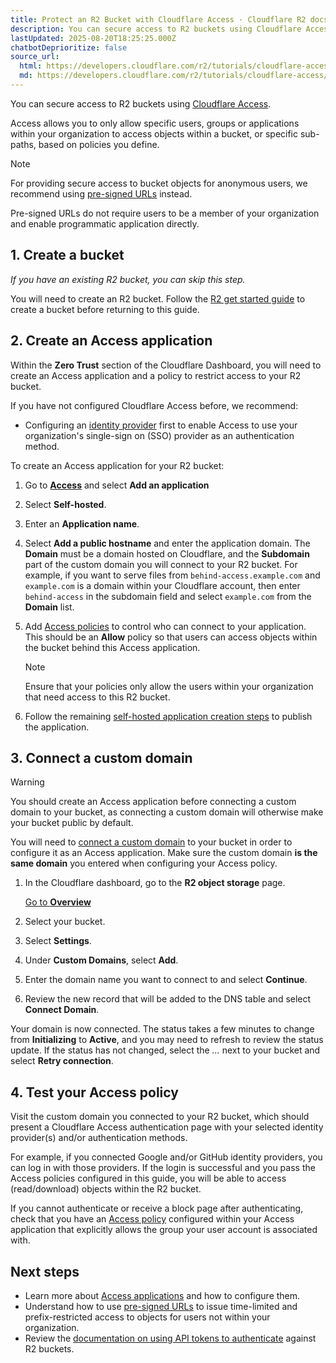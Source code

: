 ```yaml
---
title: Protect an R2 Bucket with Cloudflare Access · Cloudflare R2 docs
description: You can secure access to R2 buckets using Cloudflare Access.
lastUpdated: 2025-08-20T18:25:25.000Z
chatbotDeprioritize: false
source_url:
  html: https://developers.cloudflare.com/r2/tutorials/cloudflare-access/
  md: https://developers.cloudflare.com/r2/tutorials/cloudflare-access/index.md
---
```


You can secure access to R2 buckets using [Cloudflare Access](https://developers.cloudflare.com/cloudflare-one/applications/configure-apps/).

Access allows you to only allow specific users, groups or applications within your organization to access objects within a bucket, or specific sub-paths, based on policies you define.

Note

For providing secure access to bucket objects for anonymous users, we recommend using [pre-signed URLs](https://developers.cloudflare.com/r2/api/s3/presigned-urls/) instead.

Pre-signed URLs do not require users to be a member of your organization and enable programmatic application directly.

## 1. Create a bucket

*If you have an existing R2 bucket, you can skip this step.*

You will need to create an R2 bucket. Follow the [R2 get started guide](https://developers.cloudflare.com/r2/get-started/) to create a bucket before returning to this guide.

## 2. Create an Access application

Within the **Zero Trust** section of the Cloudflare Dashboard, you will need to create an Access application and a policy to restrict access to your R2 bucket.

If you have not configured Cloudflare Access before, we recommend:

* Configuring an [identity provider](https://developers.cloudflare.com/cloudflare-one/identity/) first to enable Access to use your organization's single-sign on (SSO) provider as an authentication method.

To create an Access application for your R2 bucket:

1. Go to [**Access**](https://one.dash.cloudflare.com/?to=/:account/access/apps) and select **Add an application**

2. Select **Self-hosted**.

3. Enter an **Application name**.

4. Select **Add a public hostname** and enter the application domain. The **Domain** must be a domain hosted on Cloudflare, and the **Subdomain** part of the custom domain you will connect to your R2 bucket. For example, if you want to serve files from `behind-access.example.com` and `example.com` is a domain within your Cloudflare account, then enter `behind-access` in the subdomain field and select `example.com` from the **Domain** list.

5. Add [Access policies](https://developers.cloudflare.com/cloudflare-one/policies/access/) to control who can connect to your application. This should be an **Allow** policy so that users can access objects within the bucket behind this Access application.

   Note

   Ensure that your policies only allow the users within your organization that need access to this R2 bucket.

6. Follow the remaining [self-hosted application creation steps](https://developers.cloudflare.com/cloudflare-one/applications/configure-apps/self-hosted-public-app/) to publish the application.

## 3. Connect a custom domain

Warning

You should create an Access application before connecting a custom domain to your bucket, as connecting a custom domain will otherwise make your bucket public by default.

You will need to [connect a custom domain](https://developers.cloudflare.com/r2/buckets/public-buckets/#connect-a-bucket-to-a-custom-domain) to your bucket in order to configure it as an Access application. Make sure the custom domain **is the same domain** you entered when configuring your Access policy.

1. In the Cloudflare dashboard, go to the **R2 object storage** page.

   [Go to **Overview**](https://dash.cloudflare.com/?to=/:account/r2/overview)

2. Select your bucket.

3. Select **Settings**.

4. Under **Custom Domains**, select **Add**.

5. Enter the domain name you want to connect to and select **Continue**.

6. Review the new record that will be added to the DNS table and select **Connect Domain**.

Your domain is now connected. The status takes a few minutes to change from **Initializing** to **Active**, and you may need to refresh to review the status update. If the status has not changed, select the *...* next to your bucket and select **Retry connection**.

## 4. Test your Access policy

Visit the custom domain you connected to your R2 bucket, which should present a Cloudflare Access authentication page with your selected identity provider(s) and/or authentication methods.

For example, if you connected Google and/or GitHub identity providers, you can log in with those providers. If the login is successful and you pass the Access policies configured in this guide, you will be able to access (read/download) objects within the R2 bucket.

If you cannot authenticate or receive a block page after authenticating, check that you have an [Access policy](https://developers.cloudflare.com/cloudflare-one/applications/configure-apps/self-hosted-public-app/#1-add-your-application-to-access) configured within your Access application that explicitly allows the group your user account is associated with.

## Next steps

* Learn more about [Access applications](https://developers.cloudflare.com/cloudflare-one/applications/configure-apps/) and how to configure them.
* Understand how to use [pre-signed URLs](https://developers.cloudflare.com/r2/api/s3/presigned-urls/) to issue time-limited and prefix-restricted access to objects for users not within your organization.
* Review the [documentation on using API tokens to authenticate](https://developers.cloudflare.com/r2/api/tokens/) against R2 buckets.
